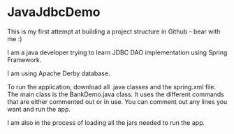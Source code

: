 # JavaJdbcDemo
This is my first attempt at building a project structure in Github - bear with me :)

I am a java developer trying to learn JDBC DAO implementation using Spring Framework.

I am using Apache Derby database.

To run the application, download all .java classes and the spring.xml file. The main class is the BankDemo.java class. It
uses the different commands that are either commented out or in use. You can comment out any lines you want and run the app. 

I am also in the process of loading all the jars needed to run the app.

